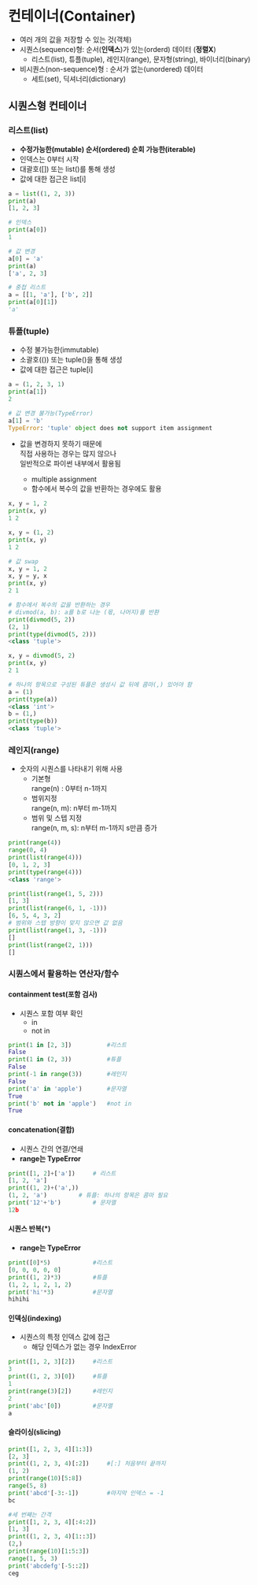 # 컨테이너(Container)

- 여러 개의 값을 저장할 수 있는 것(객체)
- 시퀀스(sequence)형: 순서(**인덱스**)가 있는(orderd) 데이터 (**정렬X**)
  - 리스트(list), 튜플(tuple), 레인지(range), 문자형(string), 바이너리(binary)
- 비시퀀스(non-sequence)형 : 순서가 없는(unordered) 데이터
  - 세트(set), 딕셔너리(dictionary)



## 시퀀스형 컨테이너

### 리스트(list)

- **수정가능한(mutable)	순서(ordered)	순회 가능한(iterable)**
- 인덱스는 0부터 시작
- 대괄호([]) 또는 list()를 통해 생성
- 값에 대한 접근은 list[i]

```python
a = list((1, 2, 3))
print(a)
[1, 2, 3]

# 인덱스
print(a[0])
1

# 값 변경
a[0] = 'a'
print(a)
['a', 2, 3]

# 중첩 리스트
a = [[1, 'a'], ['b', 2]]
print(a[0][1])
'a'
```



### 튜플(tuple)

- 수정 불가능한(immutable)
- 소괄호(()) 또는 tuple()을 통해 생성
- 값에 대한 접근은 tuple[i]

```python
a = (1, 2, 3, 1)
print(a[1])
2

# 값 변경 불가능(TypeError)
a[1] = 'b'
TypeError: 'tuple' object does not support item assignment
```

- 값을 변경하지 못하기 때문에<br>직접 사용하는 경우는 많지 않으나<br>일반적으로 파이썬 내부에서 활용됨

  - multiple assignment
  - 함수에서 복수의 값을 반환하는 경우에도 활용

```python
x, y = 1, 2
print(x, y)
1 2

x, y = (1, 2)
print(x, y)
1 2

# 값 swap
x, y = 1, 2
x, y = y, x
print(x, y)
2 1

# 함수에서 복수의 값을 반환하는 경우
# divmod(a, b): a를 b로 나눈 (몫, 나머지)를 반환
print(divmod(5, 2))
(2, 1)
print(type(divmod(5, 2)))
<class 'tuple'>

x, y = divmod(5, 2)
print(x, y)
2 1

# 하나의 항목으로 구성된 튜플은 생성시 값 뒤에 콤마(,) 있어야 함
a = (1)
print(type(a))
<class 'int'>
b = (1,)
print(type(b))
<class 'tuple'>
```

  

### 레인지(range)

- 숫자의 시퀀스를 나타내기 위해 사용
  - 기본형<br>range(n) : 0부터 n-1까지
  - 범위지정<br>range(n, m): n부터 m-1까지
  - 범위 및 스텝 지정<br>range(n, m, s): n부터 m-1까지 s만큼 증가

```python
print(range(4))
range(0, 4)
print(list(range(4)))
[0, 1, 2, 3]
print(type(range(4)))
<class 'range'>

print(list(range(1, 5, 2)))
[1, 3]
print(list(range(6, 1, -1)))
[6, 5, 4, 3, 2]
# 범위와 스텝 방향이 맞지 않으면 값 없음
print(list(range(1, 3, -1)))
[]
print(list(range(2, 1)))
[]
```



### 시퀀스에서 활용하는 연산자/함수

#### containment test(포함 검사)

- 시퀀스 포함 여부 확인
  - in
  - not in

```python
print(1 in [2, 3])			#리스트
False
print(1 in (2, 3))			#튜플
False
print(-1 in range(3))		#레인지
False
print('a' in 'apple')		#문자열
True
print('b' not in 'apple')	#not in
True
```



#### concatenation(결합)

- 시퀀스 간의 연결/연쇄
- **range는 TypeError**

```python
print([1, 2]+['a'])		# 리스트
[1, 2, 'a']
print((1, 2)+('a',))  	
(1, 2, 'a')			# 튜플: 하나의 항목은 콤마 필요
print('12'+'b')			# 문자열
12b
```



#### 시퀀스 반복(*)

- **range는 TypeError**

```python
print([0]*5)			#리스트
[0, 0, 0, 0, 0]
print((1, 2)*3)			#튜플
(1, 2, 1, 2, 1, 2)
print('hi'*3)			#문자열
hihihi
```



#### 인덱싱(indexing)

- 시퀀스의 특정 인덱스 값에 접근
  - 해당 인덱스가 없는 경우 IndexError

```python
print([1, 2, 3][2])		#리스트
3
print((1, 2, 3)[0])		#튜플
1
print(range(3)[2])		#레인지
2
print('abc'[0])			#문자열
a
```



#### 슬라이싱(slicing)

```python
print([1, 2, 3, 4][1:3])
[2, 3]
print((1, 2, 3, 4)[:2])		#[:] 처음부터 끝까지
(1, 2)
print(range(10)[5:8])
range(5, 8)
print('abcd'[-3:-1]) 		#마지막 인덱스 = -1
bc

#세 번째는 간격
print([1, 2, 3, 4][:4:2])	
[1, 3]
print((1, 2, 3, 4)[1::3])
(2,)
print(range(10)[1:5:3])
range(1, 5, 3)
print('abcdefg'[-5::2])
ceg
```

